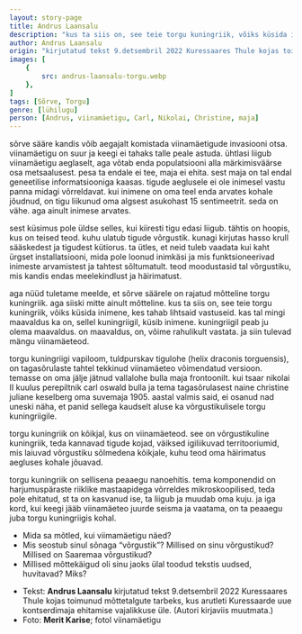 ```yaml
---
layout: story-page
title: Andrus Laansalu
description: "kus ta siis on, see teie torgu kuningriik, võiks küsida inimene, kes tahab lihtsaid vastuseid."
author: Andrus Laansalu
origin: "kirjutatud tekst 9.detsembril 2022 Kuressaares Thule kojas toimunud mõttetalgute tarbeks, kus arutleti Kuressaarde uue kontserdimaja ehitamise vajalikkuse üle."
images: [
    {
        src: andrus-laansalu-torgu.webp
    },
]
tags: [Sõrve, Torgu]
genre: [lühilugu]
person: [Andrus, viinamäetigu, Carl, Nikolai, Christine, maja]
---
```


<!-- # {{$doc.title}} -->

sõrve sääre kandis võib aegajalt komistada viinamäetigude invasiooni otsa. viinamäetigu on suur ja keegi ei tahaks talle peale astuda. ühtlasi liigub viinamäetigu aeglaselt, aga võtab enda populatsiooni alla märkimisväärse osa metsaalusest. pesa ta endale ei tee, maja ei ehita. sest maja on tal endal geneetilise informatsiooniga kaasas. tigude aeglusele ei ole inimesel vastu panna midagi võrreldavat. kui inimene on oma teel enda arvates kohale jõudnud, on tigu liikunud oma algsest asukohast 15 sentimeetrit. seda on vähe. aga ainult inimese arvates. 

sest küsimus pole üldse selles, kui kiiresti tigu edasi liigub. tähtis on hoopis, kus on teised teod. kuhu ulatub tigude võrgustik. kunagi kirjutas hasso krull sääskedest ja tigudest kütiorus. ta ütles, et neid tuleb vaadata kui kaht ürgset installatsiooni, mida pole loonud inimkäsi ja mis funktsioneerivad inimeste arvamistest ja tahtest sõltumatult. teod moodustasid tal võrgustiku, mis kandis endas meelekindlust ja häirimatust.

aga nüüd tuletame meelde, et sõrve säärele on rajatud mõtteline torgu kuningriik. aga siiski mitte ainult mõtteline. kus ta siis on, see teie torgu kuningriik, võiks küsida inimene, kes tahab lihtsaid vastuseid. kas tal mingi maavaldus ka on, sellel kuningriigil, küsib inimene. kuningriigil peab ju olema maavaldus. on maavaldus, on, võime rahulikult vastata. ja siin tulevad mängu viinamäeteod. 

torgu kuningriigi vapiloom, tuldpurskav tigulohe (helix draconis torguensis), on tagasõrulaste tahtel tekkinud viinamäeteo võimendatud versioon. temasse on oma jälje jätnud vallalohe bulla maja frontoonilt. kui tsaar nikolai II kuulus perepiltnik carl oswald bulla ja tema tagasõrulasest naine christine juliane keselberg oma suvemaja 1905. aastal valmis said, ei osanud nad uneski näha, et panid sellega kaudselt aluse ka võrgustikulisele torgu kuningriigile.

torgu kuningriik on kõikjal, kus on viinamäeteod. see on võrgustikuline kuningriik, teda kannavad tigude kojad, väiksed igiliikuvad territooriumid, mis laiuvad võrgustiku sõlmedena kõikjale, kuhu teod oma häirimatus aegluses kohale jõuavad. 

torgu kuningriik on sellisena peaaegu nanoehitis. tema komponendid on harjumuspäraste riiklike mastaapidega võrreldes mikroskoopilised, teda pole ehitatud, st ta on kasvanud ise, ta liigub ja muudab oma kuju. ja iga kord, kui keegi jääb viinamäeteo juurde seisma ja vaatama, on ta peaaegu juba torgu kuningriigis kohal. 


<!-- Täägid komistama ehitama jõudma kandma laiuma seisma vaatama -->


<story-author :author="author" :origin="origin"></story-author>


<details-wrapper summary="Mis mõtted tekkisid?">

- Mida sa mõtled, kui viimamäetigu näed?
- Mis seostub sinul sõnaga “võrgustik”? Millised on sinu võrgustikud? Millised on Saaremaa võrgustikud?
- Millised mõttekäigud oli sinu jaoks ülal toodud tekstis uudsed, huvitavad? Miks?

</details-wrapper>


<details-wrapper summary="Allikad" class="text-sm" icon="icon-park-outline:document-folder">

- Tekst: **Andrus Laansalu** kirjutatud tekst 9.detsembril 2022 Kuressaares Thule kojas toimunud mõttetalgute tarbeks, kus arutleti Kuressaarde uue kontserdimaja ehitamise vajalikkuse üle. (Autori kirjaviis muutmata.)
- Foto: **Merit Karise**; fotol viinamäetigu


</details-wrapper>
